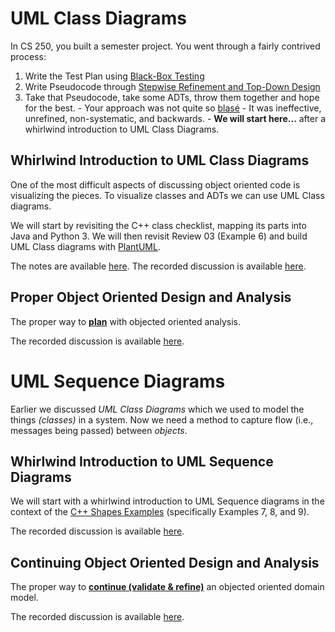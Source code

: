 # UML Class Diagrams

In CS 250, you built a semester project. You went through a fairly contrived process:

  1. Write the Test Plan using [Black-Box Testing](https://www.cs.odu.edu/~zeil/cs333/latest/Public/bbtesting)
  2. Write Pseudocode through [Stepwise Refinement and Top-Down Design](https://www.cs.odu.edu/~zeil/cs333/latest/Public/stepwise/)
  3. Take that Pseudocode, take some ADTs, throw them together and hope for the best.
    - Your approach was not quite so [blasé](https://www.merriam-webster.com/dictionary/blas%C3%A9)
    - It was ineffective, unrefined, non-systematic, and backwards.
    - **We will start here...** after a whirlwind introduction to UML Class Diagrams.


## Whirlwind Introduction to UML Class Diagrams

One of the most difficult aspects of discussing object oriented code is
visualizing the pieces. To visualize classes and ADTs we can use UML Class
diagrams.

We will start by revisiting the C++ class checklist, mapping its parts into Java
and Python 3. We will then revisit Review 03 (Example 6) and build UML Class
diagrams with [PlantUML](http://plantuml.com/class-diagram).

The notes are available [here](https://www.cs.odu.edu/~tkennedy/cs330/latest/Public/classChecklistsAndPlantUML/).
The recorded discussion is available [here](https://youtu.be/GybR1wL_zzQ).


## Proper Object Oriented Design and Analysis

The proper way to [**plan**](https://www.cs.odu.edu/~tkennedy/cs330/latest/Public/designDiscussion)
with objected oriented analysis.

The recorded discussion is available [here](https://youtu.be/sO86E30pxh0).

# UML Sequence Diagrams

Earlier we discussed *UML Class Diagrams* which we used to model the things
*(classes)* in a system. Now we need a method to capture flow (i.e., messages
being passed) between *objects*.

## Whirlwind Introduction to UML Sequence Diagrams

We will start with a whirlwind introduction to UML Sequence diagrams in the
context of the [C++ Shapes Examples](../Review-06-CPP-Shapes)
(specifically Examples 7, 8, and 9).

The recorded discussion is available [here](https://youtu.be/PusrbfgFfDI).


## Continuing Object Oriented Design and Analysis

The proper way to [**continue (validate & refine)**](https://www.cs.odu.edu/~tkennedy/cs330/latest/Public/designDiscussionPart2)
an objected oriented domain model.

The recorded discussion is available [here](https://youtu.be/hlGoVWsb8Y4).
